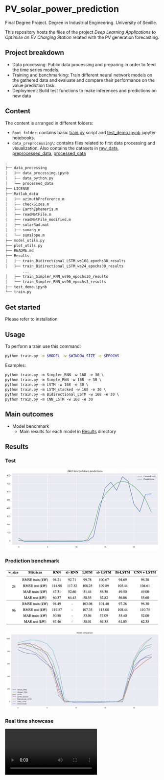 # PV_solar_power_prediction

Final Degree Project.
Degree in Industrial Engineering. University of Seville.

This repository hosts the files of the project *Deep Learning Applications to Optimise an EV Charging Station* related with the PV generation forecasting.

## Project breakdown
- Data processing: Public data processing and preparing in order to feed the time series models.
- Training and benchmarking: Train different neural network models on the gathered data and evaluate and compare their performance on the value prediction task.
- Deployment: Build test functions to make inferences and predictions on new data

## Content
The content is arranged in different folders:
- `Root folder`: contains basic [train.py](train.py) script  and [test_demo.ipynb](test_demo.ipynb) jupyter notebooks.
- `data_preprocessing\`: contains files related to first data processing and visualization. Also contains the datasets in [raw_data](raw_data), [preprocessed_data](preprocessed_data), [processed_data](processed_data) 

```bash
.
├── data_processing
│   ├── data_processing.ipynb
│   ├── data_python.py
│   └── processed_data
├── LICENSE
├── Matlab_data
│   ├── azimuthPreference.m
│   ├── checkSizes.m
│   ├── EarthEphemeris.m
│   ├── readMetFile.m
│   ├── readMetFile_modified.m
│   ├── solarRad.mat
│   ├── sunang.m
│   └── sunslope.m
├── model_utils.py
├── plot_utils.py
├── README.md
├── Results
│   ├── train_Bidirectional_LSTM_ws168_epochs30_results
│   ├── train_Bidirectional_LSTM_ws24_epochs30_results
        ...
│   ├── train_Simpler_RNN_ws96_epochs30_results
│   └── train_Simpler_RNN_ws96_epochs3_results
├── test_demo.ipynb
└── train.py
```

## Get started
Please refer to installation

## Usage

To perform a train use this command:

```sh
python train.py -m $MODEL -w $WINDOW_SIZE -e $EPOCHS
```

Examples:

```
python train.py -m Simpler_RNN -w 168 -e 30 \
python train.py -m Simple_RNN -w 168 -e 30 \
python train.py -m LSTM -w 168 -e 30 \
python train.py -m LSTM_stacked -w 168 -e 30 \
python train.py -m Bidirectional_LSTM -w 168 -e 30 \
python train.py -m CNN_LSTM -w 168 -e 30
```

## Main outcomes
- Model benchmark
    - Main results for each model in [Results]() directory

## Results
### Test
![alt text](https://github.com/curroramos/PV_Solar_Power_Prediction/blob/main/Figures/pred_fut4.png)

### Prediction benchmark
![alt text](https://github.com/curroramos/PV_Solar_Power_Prediction/blob/main/Figures/bench_pv.png)

![alt text](https://github.com/curroramos/PV_Solar_Power_Prediction/blob/main/Figures/predcom_fut1.png)



### Real time showcase
![alt text](https://github.com/curroramos/PV_Solar_Power_Prediction/blob/main/Figures/PV_realtime.mov)
